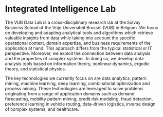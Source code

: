 # Integrated Intelligence Lab
The VUB Data Lab is a cross-disciplinary research lab at the Solvay Business School of the Vrije Universiteit Brussel (VUB) in Belgium. We focus on developing and adapting analytical tools and algorithms which retrieve valuable insights from data while taking into account the specific operational context, domain expertise, and business requirements of the application at hand. This approach differs from the typical statistical or IT perspective. Moreover, we exploit the connection between data analysis and the properties of complex systems. In doing so, we develop data analysis tools based on information theory, nonlinear dynamics, ergodic theory, and statistical physics.

The key technologies we currently focus on are data analytics, pattern mining, machine learning, deep learning, combinatorial optimization and process mining. These technologies are leveraged to solve problems originating from a range of application domains such as demand forecasting, mobility pattern mining, credit risk modeling, fraud detection, preference learning in vehicle routing, data-driven logistics, inverse design of complex systems, and healthcare. 
